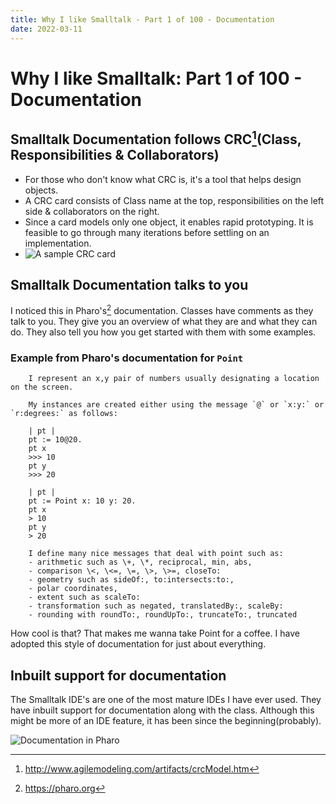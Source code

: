 ```yaml
---
title: Why I like Smalltalk - Part 1 of 100 - Documentation
date: 2022-03-11
---
```

# Why I like Smalltalk: Part 1 of 100 - Documentation

## Smalltalk Documentation follows CRC[^1](Class, Responsibilities & Collaborators)
- For those who don't know what CRC is, it's a tool that helps design objects.
- A CRC card consists of Class name at the top, responsibilities on the left side & collaborators on the right.
- Since a card models only one object, it enables rapid prototyping. It is feasible to go through many iterations before settling on an implementation.
- ![A sample CRC card](./crc-example.gif)


## Smalltalk Documentation talks to you
I noticed this in Pharo's[^2] documentation.
Classes have comments as they talk to you. They give you an overview of what they are and what they can do. They also tell you how you get started with them with some examples.

### Example from Pharo's documentation for `Point`
```smalltalk:Point
    I represent an x,y pair of numbers usually designating a location on the screen.

    My instances are created either using the message `@` or `x:y:` or `r:degrees:` as follows:

    | pt |
    pt := 10@20.
    pt x
    >>> 10
    pt y
    >>> 20

    | pt |
    pt := Point x: 10 y: 20.
    pt x
    > 10
    pt y
    > 20

    I define many nice messages that deal with point such as:
    - arithmetic such as \+, \*, reciprocal, min, abs,
    - comparison \<, \<=, \=, \>, \>=, closeTo:
    - geometry such as sideOf:, to:intersects:to:,
    - polar coordinates,
    - extent such as scaleTo:
    - transformation such as negated, translatedBy:, scaleBy:
    - rounding with roundTo:, roundUpTo:, truncateTo:, truncated
```

How cool is that? That makes me wanna take Point for a coffee.
I have adopted this style of documentation for just about everything.

## Inbuilt support for documentation
The Smalltalk IDE's are one of the most mature IDEs I have ever used. They have inbuilt support for documentation along with the class. Although this might be more of an IDE feature, it has been since the beginning(probably).

![Documentation in Pharo](./documentation-in-pharo.png)

[^1]: http://www.agilemodeling.com/artifacts/crcModel.htm
[^2]: https://pharo.org
